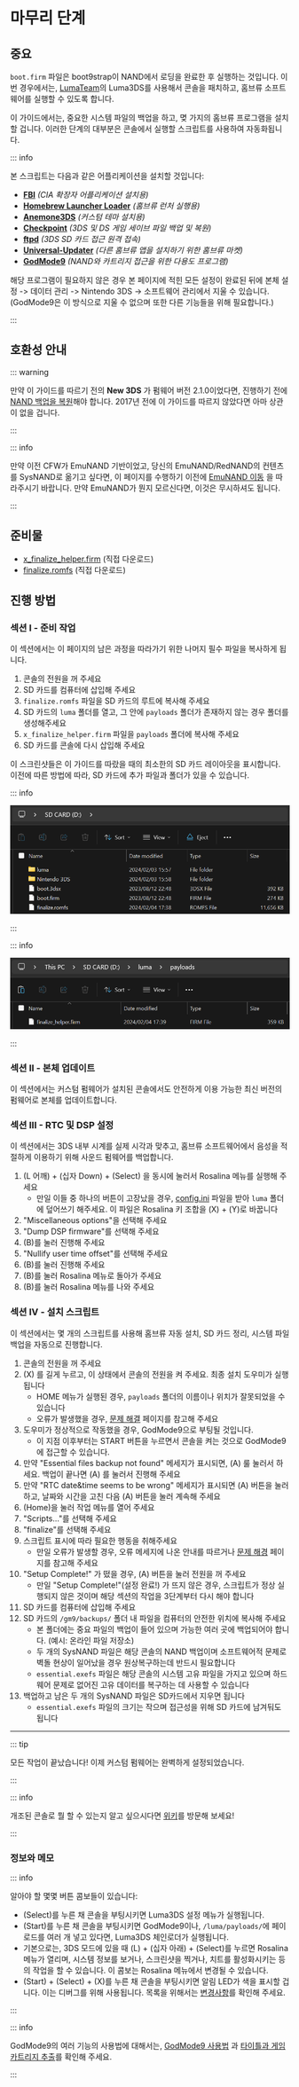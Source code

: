# 마무리 단계

## 중요

`boot.firm` 파일은 boot9strap이 NAND에서 로딩을 완료한 후 실행하는 것입니다. 이번 경우에서는, [LumaTeam](https://github.com/LumaTeam/)의 Luma3DS를 사용해서 콘솔을 패치하고, 홈브류 소프트웨어를 실행할 수 있도록 합니다.

이 가이드에서는, 중요한 시스템 파일의 백업을 하고, 몆 가지의 홈브류 프로그램을 설치할 겁니다. 이러한 단계의 대부분은 콘솔에서 실행할 스크립트를 사용하여 자동화됩니다.

::: info

본 스크립트는 다음과 같은 어플리케이션을 설치할 것입니다:

- **[FBI](https://github.com/lifehackerhansol/FBI)** _(CIA 확장자 어플리케이션 설치용)_
- **[Homebrew Launcher Loader](https://github.com/PabloMK7/homebrew_launcher_dummy)** _(홈브류 런처 실행용)_
- **[Anemone3DS](https://github.com/astronautlevel2/Anemone3DS)** _(커스텀 테마 설치용)_
- **[Checkpoint](https://github.com/FlagBrew/Checkpoint)** _(3DS 및 DS 게임 세이브 파일 백업 및 복원)_
- **[ftpd](https://github.com/mtheall/ftpd)** _(3DS SD 카드 접근 원격 접속)_
- **[Universal-Updater](https://github.com/Universal-Team/Universal-Updater/)** _(다른 홈브류 앱을 설치하기 위한 홈브류 마켓)_
- **[GodMode9](https://github.com/d0k3/GodMode9)** _(NAND와 카트리지 접근을 위한 다용도 프로그램)_

해당 프로그램이 필요하지 않은 경우 본 페이지에 적힌 모든 설정이 완료된 뒤에 본체 설정 -> 데이터 관리 -> Nintendo 3DS -> 소프트웨어 관리에서 지울 수 있습니다. (GodMode9은 이 방식으로 지울 수 없으며 또한 다른 기능들을 위해 필요합니다.)

:::

## 호환성 안내

::: warning

만약 이 가이드를 따르기 전의 **New 3DS** 가 펌웨어 버전 2.1.0이었다면, 진행하기 전에 [NAND 백업을 복원](godmode9-usage#restoring-a-nand-backup)해야 합니다. 2017년 전에 이 가이드를 따르지 않았다면 아마 상관이 없을 겁니다.

:::

::: info

만약 이전 CFW가 EmuNAND 기반이었고, 당신의 EmuNAND/RedNAND의 컨텐츠를 SysNAND로 옮기고 싶다면, 이 페이지를 수행하기 이전에 [EmuNAND 이동](move-emunand) 을 따라주시기 바랍니다. 만약 EmuNAND가 뭔지 모르신다면, 이것은 무시하셔도 됩니다.

:::

## 준비물

- [x_finalize_helper.firm](https://github.com/hacks-guide/finalize/releases/latest/download/x_finalize_helper.firm) (직접 다운로드)
- [finalize.romfs](https://github.com/hacks-guide/finalize/releases/latest/download/finalize.romfs) (직접 다운로드)

## 진행 방법

### 섹션 I - 준비 작업

이 섹션에서는 이 페이지의 남은 과정을 따라가기 위한 나머지 필수 파일을 복사하게 됩니다.

1. 콘솔의 전원을 꺼 주세요
2. SD 카드를 컴퓨터에 삽입해 주세요
3. `finalize.romfs` 파일을 SD 카드의 루트에 복사해 주세요
4. SD 카드의 `luma` 폴더를 열고, 그 안에 `payloads` 폴더가 존재하지 않는 경우 폴더를 생성해주세요
5. `x_finalize_helper.firm` 파일을 `payloads` 폴더에 복사해 주세요
6. SD 카드를 콘솔에 다시 삽입해 주세요

이 스크린샷들은 이 가이드를 따랐을 때의 최소한의 SD 카드 레이아웃을 표시합니다. 이전에 따른 방법에 따라, SD 카드에 추가 파일과 폴더가 있을 수 있습니다.

::: info

![](/images/screenshots/finalizing-root-layout.png)

:::

::: info

![](/images/screenshots/finalizing-luma-payloads.png)

:::

### 섹션 II - 본체 업데이트

이 섹션에서는 커스텀 펌웨어가 설치된 콘솔에서도 안전하게 이용 가능한 최신 버전의 펌웨어로 본체를 업데이트합니다.

<!--@include: ./_include/sysupdate.md -->

### 섹션 III - RTC 및 DSP 설정

이 섹션에서는 3DS 내부 시계를 실제 시각과 맞추고, 홈브류 소프트웨어에서 음성을 적절하게 이용하기 위해 사운드 펌웨어를 백업합니다.

1. (L 어깨) + (십자 Down) + (Select) 을 동시에 눌러서 Rosalina 메뉴를 실행해 주세요
   - 만일 이들 중 하나의 버튼이 고장났을 경우, [config.ini](/assets/config.ini) 파일을 받아 `luma` 폴더에 덮어쓰기 해주세요. 이 파일은 Rosalina 키 조합을 (X) + (Y)로 바꿉니다
2. "Miscellaneous options"을 선택해 주세요
3. "Dump DSP firmware"를 선택해 주세요
4. (B)를 눌러 진행해 주세요
5. "Nullify user time offset"를 선택해 주세요
6. (B)를 눌러 진행해 주세요
7. (B)를 눌러 Rosalina 메뉴로 돌아가 주세요
8. (B)를 눌러 Rosalina 메뉴를 나와 주세요

### 섹션 IV - 설치 스크립트

이 섹션에서는 몇 개의 스크립트를 사용해 홈브류 자동 설치, SD 카드 정리, 시스템 파일 백업을 자동으로 진행합니다.

1. 콘솔의 전원을 꺼 주세요
2. (X) 를 길게 누르고, 이 상태에서 콘솔의 전원을 켜 주세요. 최종 설치 도우미가 실행됩니다
   - HOME 메뉴가 실행된 경우, `payloads` 폴더의 이름이나 위치가 잘못되었을 수 있습니다
   - 오류가 발생했을 경우, [문제 해결](troubleshooting#finalizing-setup) 페이지를 참고해 주세요
3. 도우미가 정상적으로 작동했을 경우, GodMode9으로 부팅될 것입니다.
   - 이 지점 이후부터는 START 버튼을 누르면서 콘솔을 켜는 것으로 GodMode9에 접근할 수 있습니다.
4. 만약 "Essential files backup not found" 메세지가 표시되면, (A) 룰 눌러서 하세요. 백업이 끝나면 (A) 를 눌러서 진행해 주세요
5. 만약 "RTC date&time seems to be wrong" 메세지가 표시되면 (A) 버튼을 눌러 하고, 날짜와 시간을 고친 다음 (A) 버튼을 눌러 계속해 주세요
6. (Home)을 눌러 작업 메뉴를 열어 주세요
7. "Scripts..."를 선택해 주세요
8. "finalize"를 선택해 주세요
9. 스크립트 표시에 따라 필요한 행동을 취해주세요
   - 만일 오류가 발생할 경우, 오류 메세지에 나온 안내를 따르거나 [문제 해경](troubleshooting#finalizing-setup) 페이지를 참고해 주세요
10. "Setup Complete!" 가 떴을 경우, (A) 버튼을 눌러 전원을 꺼 주세요
    - 만일 "Setup Complete!"(설정 완료!) 가 뜨지 않은 경우, 스크립트가 정상 실행되지 않은 것이며 해당 섹션의 작업을 3단계부터 다시 해야 합니다
11. SD 카드를 컴퓨터에 삽입해 주세요
12. SD 카드의 `/gm9/backups/` 폴더 내 파일을 컴퓨터의 안전한 위치에 복사해 주세요
    - 본 폴더에는 중요 파일의 백업이 들어 있으며 가능한 여러 곳에 백업되어야 합니다. (예시: 온라인 파일 저장소)
    - 두 개의 SysNAND 파일은 해당 콘솔의 NAND 백업이며 소프트웨어적 문제로 벽돌 현상이 일어났을 경우 원상복구하는데 반드시 필요합니다
    - `essential.exefs` 파일은 해당 콘솔의 시스템 고유 파일을 가지고 있으며 하드웨어 문제로 없어진 고유 데이터를 복구하는 데 사용할 수 있습니다
13. 백업하고 남은 두 개의 SysNAND 파일은 SD카드에서 지우면 됩니다
    - `essential.exefs` 파일의 크기는 작으며 접근성을 위해 SD 카드에 남겨둬도 됩니다

___

::: tip

모든 작업이 끝났습니다! 이제 커스텀 펌웨어는 완벽하게 설정되었습니다.

:::

::: info

개조된 콘솔로 뭘 할 수 있는지 알고 싶으시다면 [위키](https://wiki.hacks.guide/wiki/3DS:Things_to_do)를 방문해 보세요!

:::

### 정보와 메모

::: info

알아야 할 몇몇 버튼 콤보들이 있습니다:

- (Select)를 누른 채 콘솔을 부팅시키면 Luma3DS 설정 메뉴가 실행됩니다.
- (Start)를 누른 채 콘솔을 부팅시키면 GodMode9이나, `/luma/payloads/`에 페이로드를 여러 개 넣고 있다면, Luma3DS 체인로더가 실행됩니다.
- 기본으로는, 3DS 모드에 있을 때 (L) + (십자 아래) + (Select)를 누르면 Rosalina 메뉴가 열리며, 시스템 정보를 보거나, 스크린샷을 찍거나, 치트를 활성화시키는 등의 작업을 할 수 있습니다. 이 콤보는 Rosalina 메뉴에서 변경될 수 있습니다.
- (Start) + (Select) + (X)를 누른 채 콘솔을 부팅시키면 알림 LED가 색을 표시할 겁니다. 이는 디버그를 위해 사용됩니다. 목록을 위해서는 [변경사항](https://github.com/SciresM/boot9strap/releases/tag/1.4)를 확인해 주세요.

:::

::: info

GodMode9의 여러 기능의 사용법에 대해서는, [GodMode9 사용법](godmode9-usage) 과 [타이틀과 게임 카트리지 추출](dumping-titles-and-game-cartridges)를 확인해 주세요.

:::
